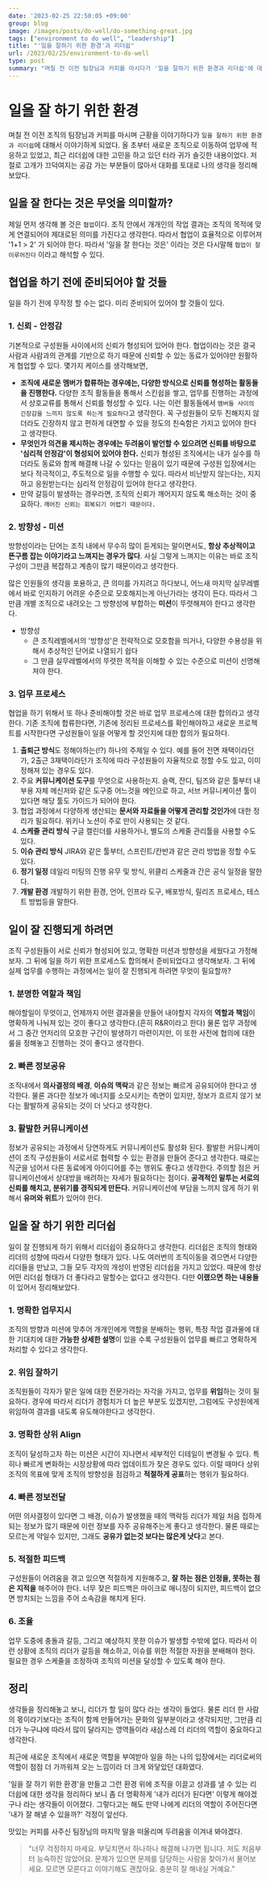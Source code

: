 ```yaml
---
date: '2023-02-25 22:50:05 +09:00'
group: blog
image: /images/posts/do-well/do-something-great.jpg
tags: ["environment to do well", "leadership"]
title: "'일을 잘하기 위한 환경'과 리더쉽"
url: /2023/02/25/environment-to-do-well
type: post
summary: "며칠 전 이전 팀장님과 커피를 마시다가 '일을 잘하기 위한 환경과 리더쉽'에 대해서 이야기할 기회가 있었다. 최근에 조직을 이동해서 새로운 환경에 적응하고 있던 터라 더 관심이 가는 주제였다. 대화에서 나누었던 내용이 공감가는 부분이 많아서 글로 정리해보았다."
---
```


# 일을 잘 하기 위한 환경

며칠 전 이전 조직의 팀장님과 커피를 마시며 근황을 이야기하다가 `일을 잘하기 위한 환경과 리더쉽`에 대해서 이야기하게 되었다.
올 초부터 새로운 조직으로 이동하여 업무에 적응하고 있었고, 최근 리더쉽에 대한 고민을 하고 있던 터라 귀가 솔깃한 내용이었다.
저절로 고개가 끄덕여지는 공감 가는 부분들이 많아서 대화를 토대로 나의 생각을 정리해보았다.    

## 일을 잘 한다는 것은 무엇을 의미할까?

제일 먼저 생각해 볼 것은 `협업`이다. 조직 안에서 개개인의 작업 결과는 조직의 목적에 맞게 연결되어야 제대로된 의미를 가진다고 생각한다. 따라서 협업이 효율적으로 이루어져 '1+1 > 2' 가 되어야 한다.
따라서 '일을 잘 한다는 것은' 이라는 것은 다시말해 `협업이 잘 이루어진다` 이라고 해석할 수 있다. 

## 협업을 하기 전에 준비되어야 할 것들

일을 하기 전에 무작정 할 수는 없다. 미리 준비되어 있어야 할 것들이 있다.

### 1. 신뢰 - 안정감

기본적으로 구성원들 사이에서의 신뢰가 형성되어 있어야 한다. 협업이라는 것은 결국 사람과 사람과의 관계를 기반으로 하기 때문에 신뢰할 수 있는 동료가 있어야만 원활하게 협업할 수 있다. 몇가지 케이스를 생각해보면, 
- **조직에 새로운 멤버가 합류하는 경우에는, 다양한 방식으로 신뢰를 형성하는 활동들을 진행한다.** 다양한 조직 활동들을 통해서 스킨쉽을 쌓고, 업무를 진행하는 과정에서 상호교류를 통해서 신뢰를 형성할 수 있다. 
  나는 이런 활동들에서 `멤버들 사이의 긴장감을 느끼지 않도록 하는게 필요하다`고 생각한다. 꼭 구성원들이 모두 친해지지 않더라도 긴장하지 않고 편하게 대면할 수 있을 정도의 친숙함은 가지고 있어야 한다고 생각한다.
- **무엇인가 의견을 제시하는 경우에는 두려움이 발언할 수 있으려면 신뢰를 바탕으로 '심리적 안정감'이 형성되어 있어야 한다.** 신뢰가 형성된 조직에서는 내가 실수를 하더라도 동료와 함께 해결해 나갈 수 있다는 믿음이 있기 때문에
구성원 입장에서는 보다 적극적이고, 주도적으로 일을 수행할 수 있다. 따라서 비난받지 않는다는, 지지하고 응원받는다는 심리적 안정감이 있어야 한다고 생각한다.
- 만약 갈등이 발생하는 경우라면, 조직의 신뢰가 깨어지지 않도록 해소하는 것이 중요하다. `깨어진 신뢰는 회복되기 어렵기 때문이다.` 

### 2. 방향성 - 미션

방향성이라는 단어는 조직 내에서 무수히 많이 듣게되는 말이면서도, **항상 추상적이고 뜬구름 잡는 이야기라고 느껴지는 경우가 많다**. 사실 그렇게 느껴지는 이유는 바로 조직 구성이 그만큼 복잡하고 계층이 많기 때문이라고 생각한다.

많은 인원들의 생각을 포용하고, 큰 의미를 가지려고 하다보니, 어느새 마지막 실무레벨에서 바로 인지하기 어려운 수준으로 모호해지는게 아닌가라는 생각이 든다. 따라서 그만큼 개별 조직으로 내려오는 그 방향성에 부합하는 **미션**이 뚜렷해져야 한다고 생각한다.

* 방향성 
  - 큰 조직레벨에서의 '방향성'은 전략적으로 모호함을 띄거나, 다양한 수용성을 위해서 추상적인 단어로 나열되기 쉽다
  - 그 만큼 실무레벨에서의 뚜렷한 목적을 이해할 수 있는 수준으로 미션이 선명해져야 한다.

### 3. 업무 프로세스 

협업을 하기 위해서 또 하나 준비해야할 것은 바로 업무 프로세스에 대한 합의라고 생각한다. 기존 조직에 합류한다면, 기존에 정리된 프로세스를 확인해야하고 새로운 프로젝트를 시작한다면 구성원들이 일을 어떻게 할 것인지에 대한 합의가 필요하다.

1. **출퇴근 방식**도 정해야하는(!?) 하나의 주제일 수 있다. 예를 들어 전면 재택이라던가, 2출근 3재택이라던가 조직에 따라 구성원들이 자율적으로 정할 수도 있고, 이미 정해져 있는 경우도 있다.
2. 주요 **커뮤니케이션 도구**를 무엇으로 사용하는지. 슬랙, 잔디, 팀즈와 같은 툴부터 내부용 자체 메신저와 같은 도구중 어느것을 메인으로 하고, 서브 커뮤니케이션 툴이 있다면 해당 툴도 가이드가 되어야 한다.
3. 협업 과정에서 다양하게 생산되는 **문서와 자료들을 어떻게 관리할 것인가**에 대한 정리가 필요하다. 위키나 노션이 주로 만이 사용되는 것 같다. 
4. **스케줄 관리 방식** 구글 캘린더를 사용하거나, 별도의 스케줄 관리툴을 사용할 수도 있다.
5. **이슈 관리 방식** JIRA와 같은 툴부터, 스프린트/칸반과 같은 관리 방법을 정할 수도 있다.
6. **정기 일정** 데일리 미팅의 진행 유무 및 방식, 위클리 스케줄과 간은 공식 일정을 말한다.
7. **개발 환경** 개발하기 위한 환경, 언어, 인프라 도구, 배포방식, 릴리즈 프로세스, 테스트 방법등을 말한다. 

## 일이 잘 진행되게 하려면 

조직 구성원들이 서로 신뢰가 형성되어 있고, 명확한 미션과 방향성을 세웠다고 가정해보자. 그 뒤에 일을 하기 위한 프로세스도 합의해서 준비되었다고 생각해보자. 그 뒤에 실제 업무를 수행하는 과정에서는 일이 잘 진행되게 하려면 무엇이 필요할까? 

### 1. 분명한 역할과 책임

해야할일이 무엇이고, 언제까지 어떤 결과물을 만들어 내야할지 각자의 **역할과 책임**이 명확하게 나눠져 있는 것이 좋다고 생각한다.(흔히 R&R이라고 한다) 물론 업무 과정에서 그 중간 언저리의 모호한 구간이 발생하기 마련이지만,
이 또한 사전에 협의에 대한 룰을 정해놓고 진행하는 것이 좋다고 생각한다.

### 2. 빠른 정보공유

조직내에서 **의사결정의 배경**, **이슈의 맥락**과 같은 정보는 빠르게 공유되어야 한다고 생각한다. 물론 과다한 정보가 에너지를 소모시키는 측면이 있지만, 정보가 흐르지 않기 보다는 활발하게 공유되는 것이 더 낫다고 생각한다.

### 3. 활발한 커뮤니케이션 

정보가 공유되는 과정에서 당연하게도 커뮤니케이션도 활성화 된다. 활발한 커뮤니케이션이 조직 구성원들이 서로서로 협력할 수 있는 환경을 만들어 준다고 생각한다. 때로는 직군을 넘어서 다른 동료에게 아이디어를 주는 행위도 좋다고 생각한다.
주의할 점은 커뮤니케이션에서 상대방을 배려하는 자세가 필요하다는 점이다. **공격적인 말투는 서로의 신뢰를 해치고, 분위기를 경직되게 만든다.** 커뮤니케이션에 부담을 느끼지 않게 하기 위해서 **유머와 위트**가 있어야 한다.    


## 일을 잘 하기 위한 리더쉽

일이 잘 진행되게 하기 위해서 리더쉽이 중요하다고 생각한다. 리더쉽은 조직의 형태와 리더의 성향에 따라서 다양한 형태가 있다. 
나도 여러번의 조직이동을 겪으면서 다양한 리더들을 만났고, 그들 모두 각자의 개성이 반영된 리더쉽을 가지고 있었다. 
때문에 항상 어떤 리더쉽 형태가 더 좋다라고 말할수는 없다고 생각한다. 다만 **이랬으면 하는 내용들**이 있어서 정리해보았다.

### 1. 명확한 업무지시

조직의 방향과 미션에 맞추어 개개인에게 역할을 분배하는 행위, 특정 작업 결과물에 대한 기대치에 대한 **가능한 상세한 설명**이 있을 수록 구성원들이 업무를 빠르고 명확하게 처리할 수 있다고 생각한다.

### 2. 위임 잘하기

조직원들이 각자가 맡은 일에 대한 전문가라는 자각을 가지고, 업무를 **위임**하는 것이 필요하다. 경우에 따라서 리더가 경험치가 더 높은 부분도 있겠지만, 그럼에도 구성원에게 위임하여 결과를 내도록 유도해야한다고 생각한다.

### 3. 명확한 상위 Align

조직이 달성하고자 하는 미션은 시간이 지나면서 세부적인 디테일이 변경될 수 있다. 특히나 빠르게 변화하는 시장상황에 따라 업데이트가 잦은 경우도 있다. 
이럴 때마다 상위 조직의 목표에 맞게 조직의 방향성을 점검하고 **적절하게 공표**하는 행위가 필요하다. 

### 4. 빠른 정보전달 

어떤 의사결정이 있다면 그 배경, 이슈가 발생했을 때의 맥락등 리더가 제일 처음 접하게 되는 정보가 많기 때문에 이런 정보를 자주 공유해주는게 좋다고 생각한다. 
물론 때로는 모르는게 약일수 있지만, 그래도 **공유가 없는것 보다는 많은게 낫다**고 본다.

### 5. 적절한 피드백

구성원들이 어려움을 겪고 있으면 적절하게 지원해주고, **잘 하는 점은 인정을, 못하는 점은 지적을** 해주어야 한다. 너무 잦은 피드백은 마이크로 매니징이 되지만, 피드백이 없으면 방치되는 느낌을 주어 소속감을 해치게 된다.

### 6. 조율

업무 도중에 충돌과 갈등, 그리고 예상하지 못한 이슈가 발생할 수밖에 없다. 따라서 이런 상황에 조직의 리더가 갈등을 해소하고, 이슈를 위한 적절한 자원을 분배해야 한다. 
필요한 경우 스케줄을 조정하여 조직의 미션을 달성할 수 있도록 해야 한다.

## 정리

생각들을 정리해놓고 보니, 리더가 할 일이 많다 라는 생각이 들었다. 물론 리더 한 사람의 몫이라기보다는 조직이 함께 만들어가는 문화의 일부분이라고 생각되지만,
그만큼 리더가 누구냐에 따라서 많이 달라지는 영역들이라 새삼스레 더 리더의 역할이 중요하다고 생각한다. 

최근에 새로운 조직에서 새로운 역할을 부여받아 일을 하는 나의 입장에서는
리더로써의 역할이 점점 더 가까워져 오는 느낌이라 더 크게 와닿았던 대화였다. 

'일을 잘 하기 위한 환경'을 만들고 그런 환경 위에 조직을 이끌고 성과를 낼 수 있는 리더쉽에 대한 생각을 정리하다 보니 좀 더 명확하게 '내가 리더가 된다면' 이렇게 해야겠구나 라는 생각들이 이어졌다.
그렇다고는 해도 만약 나에게 리더의 역할이 주어진다면 '내가 잘 해낼 수 있을까?' 걱정이 앞선다. 

맛있는 커피를 사주신 팀장님의 마지막 말을 떠올리며 두려움을 이겨내 봐야겠다.

> "너무 걱정하지 마세요. 부딪치면서 하나하나 해결해 나가면 됩니다. 저도 처음부터 능숙하진 않았어요. 문제가 있으면 문제를 담당하는 사람을 찾아가서 물어보세요. 모르면 모른다고 이야기해도 괜찮아요. 충분히 잘 해내실 거예요."
